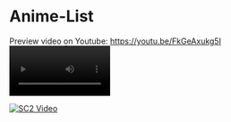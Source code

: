 # Anime-List


Preview video on Youtube: https://youtu.be/FkGeAxukg5I
<video src='http://www.youtube.com/watch?v=FkGeAxukg5I' width=180/>

[![SC2 Video](https://img.youtube.com/vi/FkGeAxukg5I/0.jpg)](http://www.youtube.com/watch?v=FkGeAxukg5I)
